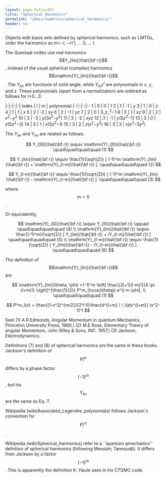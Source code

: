 ```yaml
---
layout: page-fullwidth
title: "Spherical Harmonics"
permalink: "/docs/numerics/spherical_harmonics/"
header: no
---
```


Objects with basis sets defined 
by spherical harmonics, such as LMTOs, order the harmonics as
<i>m</i>=&minus;<i>l</i>, &minus;<i>l</i>+1, &hellip; 0, &hellip; <i>l</i>.

The Questaal codes use real harmonics $$Y_{lm}(\hat{\bf r})$$,
instead of the usual spherical (complex) harmonics $$\mathrm{Y}_{lm}(\hat{\bf r})$$.
The
<i>Y<sub>lm</sub></i> are functions of solid angle, while
<i>Y<sub>lm</sub>r<sup>l</sup></i> are polynomials in _x_, _y_, and
_z_.  These polynomials (apart from a normalization) are ordered as
follows for _l_=0&hellip;3:

   |-|-|-|-|
  index  | l |   m |    polynomial
   |-:|-|-:|:-
     1   | 0 |   0 |       1
     2   | 1 |  -1 |       _y_
     3   | 1 |   0 |       _z_
     4   | 1 |   1 |       _x_
     5   | 2 |  -2 |       _xy_
     6   | 2 |  -1 |       _yz_
     7   | 2 |   0 |       3_z_<sup>2</sup>&minus;1
     8   | 2 |   1 |       <i>xz</i>
     9   | 2 |   2 |       <i>x</i><sup>2</sup>&minus;<i>y</i><sup>2</sup>
     10  | 3 |  -3 |       <i>y</i>(3<i>x</i><sup>2</sup>&minus;<i>y</i><sup>2</sup>)
     11  | 3 |  -2 |       <i>xyz</i>
     12  | 3 |  -1 |       <i>y</i>(5<i>z</i><sup>2</sup>&minus;1)
     13  | 3 |   0 |       <i>z</i>(5<i>z</i><sup>2</sup>&minus;3)
     14  | 3 |   1 |       <i>x</i>(5<i>z</i><sup>2</sup>&minus;1)
     15  | 3 |   2 |       <i>z</i>(<i>x</i><sup>2</sup>&minus;<i>y</i><sup>2</sup>)
     16  | 3 |   3 |       <i>x</i>(<i>x</i><sup>2</sup>&minus;3<i>y</i><sup>2</sup>)



The <i>Y<sub>lm</sub></i> and Y<i><sub>lm</sub></i> are related as follows:

$$
 Y_{l0}(\hat{\bf r}) \equiv \mathrm{Y}_{l0}(\hat{\bf r})
 \quad\quad\quad\quad (1)
$$

$$
 Y_{lm}(\hat{\bf r}) \equiv \frac{1}{\sqrt{2}}
           [ (-1)^m \mathrm{Y}_{lm}(\hat{\bf r}) + \mathrm{Y}_{l-m}(\hat{\bf r}) ].
 \quad\quad\quad\quad (2)
$$

$$
 Y_{l-m}(\hat{\bf r})
  \equiv \frac{1}{\sqrt{2}i}
           [ (-1)^m \mathrm{Y}_{lm}(\hat{\bf r}) - \mathrm{Y}_{l-m}(\hat{\bf r}) ].
 \quad\quad\quad\quad (3)
$$

where $$m>0$$. 

Or equivalently,

$$
\mathrm{Y}_{l0}(\hat{\bf r}) \equiv Y_{l0}(\hat{\bf r})
\qquad
\quad\quad\quad\quad (4)
\\
\mathrm{Y}_{lm}(\hat{\bf r}) \equiv \frac{(-1)^m}{\sqrt{2}}
           [ Y_{lm}(\hat{\bf r}) + iY_{l-m}(\hat{\bf r}) ]
\quad\quad\quad\quad (5)
\\
\mathrm{Y}_{l-m}(\hat{\bf r}) \equiv \frac{1}{\sqrt{2}}
           [ Y_{lm}(\hat{\bf r}) - iY_{l-m}(\hat{\bf r}) ].
\quad\quad\quad\quad (6)
$$

The definition of $$\mathrm{Y}_{lm}(\hat{\bf r})$$ are

$$
\mathrm{Y}_{lm}(\theta, \phi)
=(-1)^m \left[ \frac{(2l+1)(l-m)!}{4 \pi (l+m)!} \right]^{\frac{1}{2}} P^m_l(\cos(\theta)) e^{i m \phi}, \\
 \quad\quad\quad\quad (1)
$$

$$
P^m_l(x) = \frac{(1-x^2)^{m/2}}{2^l l!}\frac{d^{l+m} \ \ }{dx^{l+m}} (x^2-1)^l
$$

See\\
(1) A.R.Edmonds, Angular Momentum in quantum Mechanics, 
Princeton University Press, 1960,\\
(2) M.E.Rose, Elementary Theory of angular Momentum,
John Wiley \& Sons, INC. 1957,\\
(3) Jackson, Electrodynamics.

Definitions (7) and (8) of spherical harmonics are the same in these books.
Jackson's definition of $$P_l^m$$ differs by a phase factor $$(-1)^m$$, 
but his $$\mathrm{Y}_{lm}$$ are the same as Eq. 7.

Wikipedia (wiki/Associated\_Legendre\_polynomials) follows Jackson's convention for $$P_l^m$$.

Wikipedia (wiki/Spherical\_harmonics) refer to a ``quantum
qmechanics'' defnition of spherical harmonics (following Messiah;
Tannoudji).  It differs from Jackson by a factor $$(-1)^m$$.  This is
apparently the definition K. Haule uses in his CTQMC code.



